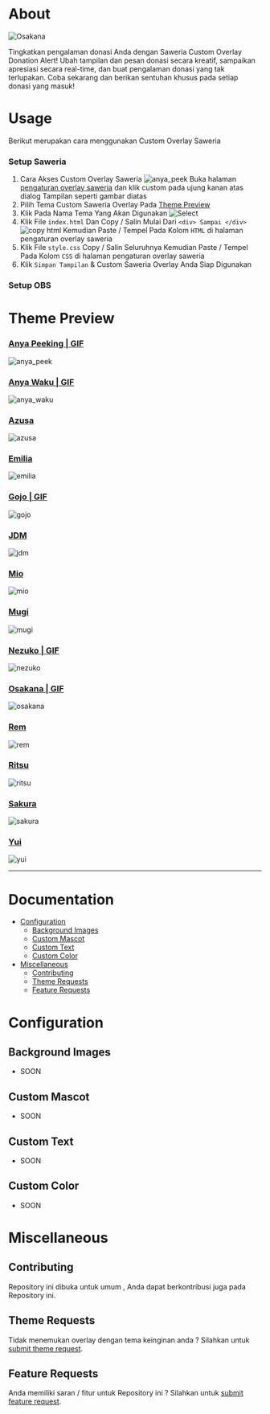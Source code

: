 # About

![Osakana](https://media.discordapp.net/attachments/972016247795515454/1126388003938508860/osakana.png)

Tingkatkan pengalaman donasi Anda dengan Saweria Custom Overlay Donation Alert! Ubah tampilan dan pesan donasi secara kreatif, sampaikan apresiasi secara real-time, dan buat pengalaman donasi yang tak terlupakan. Coba sekarang dan berikan sentuhan khusus pada setiap donasi yang masuk!

# Usage

Berikut merupakan cara menggunakan Custom Overlay Saweria

### Setup Saweria
1. Cara Akses Custom Overlay Saweria
    ![anya_peek](https://saweria.co/custom-overlay-access.png)
    Buka halaman [pengaturan overlay saweria](https://saweria.co/overlays) dan klik custom pada ujung kanan atas dialog Tampilan seperti gambar diatas
2. Pilih Tema Custom Saweria Overlay Pada [Theme Preview](#theme-preview)
3. Klik Pada Nama Tema Yang Akan Digunakan 
    ![Select](https://media.discordapp.net/attachments/972016247795515454/1126400261649338408/image.png)
4. Klik File `index.html` Dan Copy / Salin Mulai Dari `<div> Sampai </div>`
    ![copy html](https://cdn.discordapp.com/attachments/972016247795515454/1126400984889954384/image.png)
    Kemudian Paste / Tempel Pada Kolom `HTML` di halaman pengaturan overlay saweria
6. Klik File `style.css` Copy / Salin Seluruhnya Kemudian Paste / Tempel Pada Kolom `CSS` di halaman pengaturan overlay saweria
8. Klik `Simpan Tampilan` & Custom Saweria Overlay Anda Siap Digunakan 

### Setup OBS

# Theme Preview

### [Anya Peeking | GIF](https::/github.com/AvuxDemons/SaweriaOverlay/tree/master/template/anya_peek)

![anya_peek](https://media.discordapp.net/attachments/972016247795515454/1126384061687025714/anyapeek.png)

### [Anya Waku | GIF](https::/github.com/AvuxDemons/SaweriaOverlay/tree/master/template/anya_peek)

![anya_waku](https://cdn.discordapp.com/attachments/972016247795515454/1126384901869031504/anyawaku.png)

### [Azusa](https::/github.com/AvuxDemons/SaweriaOverlay/tree/master/template/azusa)

![azusa](https://media.discordapp.net/attachments/972016247795515454/1126388002743132240/azusa.png)

### [Emilia](https::/github.com/AvuxDemons/SaweriaOverlay/tree/master/template/emilia)

![emilia](https://media.discordapp.net/attachments/972016247795515454/1126388003066085446/emilia.png)

### [Gojo | GIF](https::/github.com/AvuxDemons/SaweriaOverlay/tree/master/template/gojo)

![gojo](https://media.discordapp.net/attachments/972016247795515454/1126388003506507806/gojo.png)

### [JDM](https::/github.com/AvuxDemons/SaweriaOverlay/tree/master/template/jdm)

![jdm](https://media.discordapp.net/attachments/972016247795515454/1126388005695934535/jdm.png)

### [Mio](https::/github.com/AvuxDemons/SaweriaOverlay/tree/master/template/mio)

![mio](https://media.discordapp.net/attachments/972016247795515454/1126388004802527242/mio.png)

### [Mugi](https::/github.com/AvuxDemons/SaweriaOverlay/tree/master/template/mugi)

![mugi](https://media.discordapp.net/attachments/972016247795515454/1126388004534100018/mugi.png)

### [Nezuko | GIF](https::/github.com/AvuxDemons/SaweriaOverlay/tree/master/template/nezuko)

![nezuko](https://media.discordapp.net/attachments/972016247795515454/1126388004248899605/nezuko.png)

### [Osakana | GIF](https::/github.com/AvuxDemons/SaweriaOverlay/tree/master/template/osakana)

![osakana](https://media.discordapp.net/attachments/972016247795515454/1126388003938508860/osakana.png)

### [Rem](https::/github.com/AvuxDemons/SaweriaOverlay/tree/master/template/rem)

![rem](https://media.discordapp.net/attachments/972016247795515454/1126388125967601726/rem.png)

### [Ritsu](https::/github.com/AvuxDemons/SaweriaOverlay/tree/master/template/ritsu)

![ritsu](https://media.discordapp.net/attachments/972016247795515454/1126388125585907743/ritsu.png)

### [Sakura](https::/github.com/AvuxDemons/SaweriaOverlay/tree/master/template/sakura)

![sakura](https://media.discordapp.net/attachments/972016247795515454/1126388125275541584/sakura.png)

### [Yui](https::/github.com/AvuxDemons/SaweriaOverlay/tree/master/template/yui)

![yui](https://media.discordapp.net/attachments/972016247795515454/1126388126332502047/yui.png)

---

# Documentation
* [Configuration](#configuration)
    - [Background Images](#background-images)
    - [Custom Mascot](#custom-mascot)
    - [Custom Text](#custom-text)
    - [Custom Color](#custom-color)
* [Miscellaneous](#miscellaneous)
    - [Contributing](#contributing)
    - [Theme Requests](#theme-requests)
    - [Feature Requests](#contributions)
# Configuration

## Background Images

* SOON

## Custom Mascot

* SOON

## Custom Text

* SOON

## Custom Color

* SOON
# Miscellaneous

## Contributing

Repository ini dibuka untuk umum , Anda dapat berkontribusi juga pada Repository ini.

## Theme Requests

Tidak menemukan overlay dengan tema keinginan anda ? Silahkan untuk [submit theme request](https::/github.com/AvuxDemons/SaweriaOverlay/issues).

## Feature Requests

Anda memiliki saran / fitur untuk Repository ini ? Silahkan untuk [submit feature request](https::/github.com/AvuxDemons/SaweriaOverlay/issues).
